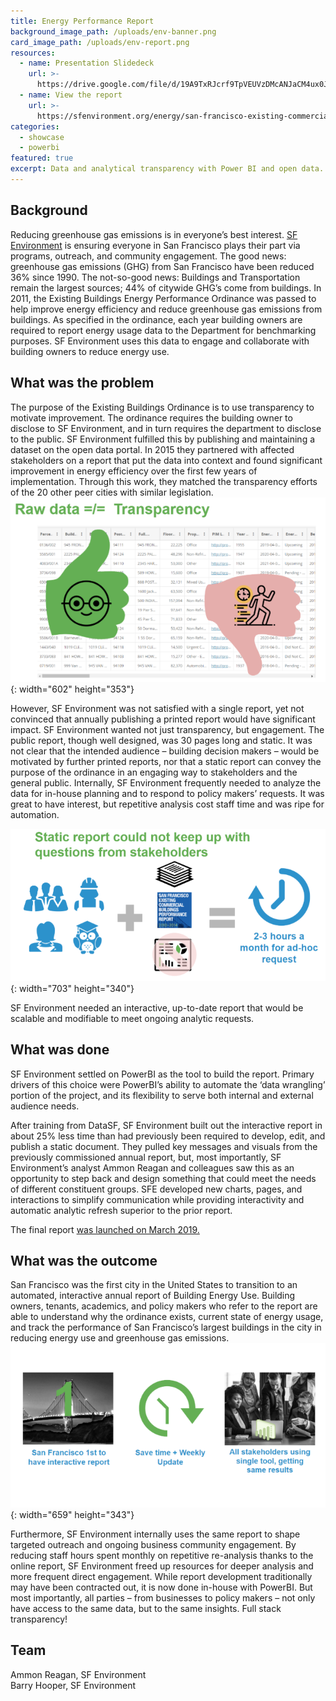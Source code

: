 ```yaml
---
title: Energy Performance Report
background_image_path: /uploads/env-banner.png
card_image_path: /uploads/env-report.png
resources:
  - name: Presentation Slidedeck
    url: >-
      https://drive.google.com/file/d/19A9TxRJcrf9TpVEUVzDMcANJaCM4ux0J/view?usp=sharing
  - name: View the report
    url: >-
      https://sfenvironment.org/energy/san-francisco-existing-commercial-buildings-performance-report
categories:
  - showcase
  - powerbi
featured: true
excerpt: Data and analytical transparency with Power BI and open data.
---
```


## Background

Reducing greenhouse gas emissions is in everyone’s best interest. [SF Environment](https://sfenvironment.org) is ensuring everyone in San Francisco plays their part via programs, outreach, and community engagement.  The good news: greenhouse gas emissions (GHG) from San Francisco have been reduced 36% since 1990. The not-so-good news: Buildings and Transportation remain the largest sources; 44% of citywide GHG’s come from buildings. In 2011, the Existing Buildings Energy Performance Ordinance was passed to help improve energy efficiency and reduce greenhouse gas emissions from buildings.  As specified in the ordinance, each year building owners are required to report energy usage data to the Department for benchmarking purposes. SF Environment uses this data to engage and collaborate with building owners to reduce energy use.

## What was the problem

The purpose of the Existing Buildings Ordinance is to use transparency to motivate improvement. The ordinance requires the building owner to disclose to SF Environment, and in turn requires the department to disclose to the public. SF Environment fulfilled this by publishing and maintaining a dataset on the open data portal.  In 2015 they partnered with affected stakeholders on a report that put the data into context and found significant improvement in energy efficiency over the first few years of implementation. Through this work, they matched the transparency efforts of the 20 other peer cities with similar legislation.<br>![](/uploads/env-raw-data.png){: width="602" height="353"}

However, SF Environment was not satisfied with a single report, yet not convinced that annually publishing a printed report would have significant impact. SF Environment wanted not just transparency, but engagement. The public report, though well designed, was 30 pages long and static. It was not clear that the intended audience – building decision makers – would be motivated by further printed reports, nor that a static report can convey the purpose of the ordinance in an engaging way to stakeholders and the general public. Internally, SF Environment frequently needed to analyze the data for in-house planning and to respond to policy makers’ requests. It was great to have interest, but repetitive analysis cost staff time and was ripe for automation.

![](/uploads/env-statis-report.png){: width="703" height="340"}

SF Environment needed an interactive, up-to-date report that would be scalable and modifiable to meet ongoing analytic requests.

## What was done

SF Environment settled on PowerBI as the tool to build the report. Primary drivers of this choice were PowerBI’s ability to automate the ‘data wrangling’ portion of the project, and its flexibility to serve both internal and external audience needs.

After training from DataSF, SF Environment built out the interactive report in about 25% less time than had previously been required to develop, edit, and publish a static document. They pulled key messages and visuals from the previously commissioned annual report, but, most importantly, SF Environment’s analyst Ammon Reagan and colleagues saw this as an opportunity to step back and design something that could meet the needs of different constituent groups. SFE developed new charts, pages, and interactions to simplify communication while providing interactivity and automatic analytic refresh superior to the prior report. 

The final report [was launched on March 2019.](https://sfenvironment.org/energy/san-francisco-existing-buildings-performance-report)<br>

## What was the outcome

San Francisco was the first city in the United States to transition to an automated, interactive annual report of Building Energy Use. Building owners, tenants, academics, and policy makers who refer to the report are able to understand why the ordinance exists, current state of energy usage, and track the performance of San Francisco’s largest buildings in the city in reducing energy use and greenhouse gas emissions.<br>![](/uploads/env-1-report.png){: width="659" height="343"}

Furthermore, SF Environment internally uses the same report to shape targeted outreach and ongoing business community engagement. By reducing staff hours spent monthly on repetitive re-analysis thanks to the online report, SF Environment freed up resources for deeper analysis and more frequent direct engagement. While report development traditionally may have been contracted out, it is now done in-house with PowerBI. But most importantly, all parties – from businesses to policy makers – not only have access to the same data, but to the same insights. Full stack transparency\!

## Team

Ammon Reagan, SF Environment<br>Barry Hooper, SF Environment